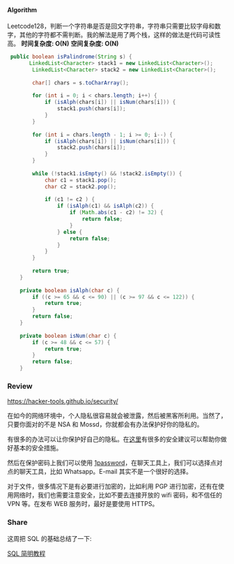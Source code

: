 #### Algorithm

Leetcode128，判断一个字符串是否是回文字符串，字符串只需要比较字母和数字，其他的字符都不需判断。我的解法是用了两个栈，这样的做法是代码可读性高。
**时间复杂度: O(N)**
**空间复杂度: O(N)**

```java
 public boolean isPalindrome(String s) {
       LinkedList<Character> stack1 = new LinkedList<Character>();
		LinkedList<Character> stack2 = new LinkedList<Character>();
		
		char[] chars = s.toCharArray();
		
		for (int i = 0; i < chars.length; i++) {
			if (isAlph(chars[i]) || isNum(chars[i])) {
				stack1.push(chars[i]);
			}
		}
		
		for (int i = chars.length - 1; i >= 0; i--) {
			if (isAlph(chars[i]) || isNum(chars[i])) {
				stack2.push(chars[i]);
			}
		}
		
		while (!stack1.isEmpty() && !stack2.isEmpty()) {
			char c1 = stack1.pop();
			char c2 = stack2.pop();
			
			if (c1 != c2 ) {
				if (isAlph(c1) && isAlph(c2)) {
					if (Math.abs(c1 - c2) != 32) {
						return false;
					}
				} else {					
					return false;
				}
			}
		}
		
		return true;
    }
    
    private boolean isAlph(char c) {
		if ((c >= 65 && c <= 90) || (c >= 97 && c <= 122)) {
			return true;
		}
		return false;
	}
	
	private boolean isNum(char c) {
		if (c >= 48 && c <= 57) {
			return true;
		}
		return false;
	}
```

### Review

https://hacker-tools.github.io/security/

在如今的网络环境中，个人隐私很容易就会被泄露，然后被黑客所利用。当然了，只要你面对的不是 NSA 和 Mossd，你就都会有办法保护好你的隐私的。

有很多的办法可以让你保护好自己的隐私。在[这里](https://techsolidarity.org/resources/basic_security.htm)有很多的安全建议可以帮助你做好基本的安全措施。

然后在保护密码上我们可以使用 [1password](https://1password.com/)，在聊天工具上，我们可以选择点对点的聊天工具，比如 Whatsapp。E-mail 其实不是一个很好的选择。

对于文件，很多情况下是有必要进行加密的，比如利用 PGP 进行加密，还有在使用网络时，我们也需要注意安全，比如不要去连接开放的 wifi 密码，和不信任的 VPN 等。在发布 WEB 服务时，最好是要使用 HTTPS。


### Share

这周把 SQL 的基础总结了一下:

[SQL 简明教程](http://www.rayjun.cn/2019/04/14/SQL-%E7%AE%80%E6%98%8E%E6%95%99%E7%A8%8B/)